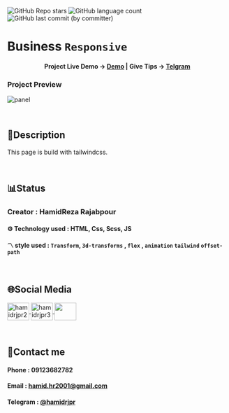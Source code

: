 ![GitHub Repo stars](https://img.shields.io/github/stars/hamidrjpr2/business?style=flat&logo=star) ![GitHub language count](https://img.shields.io/github/languages/count/hamidrjpr2/business?color=%23c1121f) ![GitHub last commit (by committer)](https://img.shields.io/github/last-commit/hamidrjpr2/business)

# Business `Responsive`

<h4 align="center">
  <span>Project Live Demo -> </span>
  <a href="https://hamidrjpr2.github.io/panel" target="_blank">Demo</a>
  |
  <span>Give Tips -> </span>
  <a href="https://telegram.me/hamidrjpr" target="_blank">Telgram</a>
</h4>

### Project Preview
![panel](https://github.com/hamidrjpr2/panel/assets/155876163/a26b41ca-f6eb-4e1f-a361-9ad972ec1ad4)



<br>

## 📃Description
  This page is build with tailwindcss.
  
<br>

## 📊Status
### Creator : HamidReza Rajabpour
#### ⚙️ Technology used : HTML, Css, Scss, JS
#### 〽️ style used : `Transform`, `3d-transforms` , `flex` , `animation` `tailwind` `offset-path`
<br>

## 🌐Social Media
<p align="left"> 
  <a href="https://linkedin.com/in/hamidrjpr2" target="blank">
    <img align="center" src="https://raw.githubusercontent.com/rahuldkjain/github-profile-readme-generator/master/src/images/icons/Social/linked-in-alt.svg" alt="hamidrjpr2" height="40" width="50" />
  </a>
  <a href="https://instagram.com/hamidrjpr3" target="blank">
  <img align="center" src="https://raw.githubusercontent.com/rahuldkjain/github-profile-readme-generator/master/src/images/icons/Social/instagram.svg" alt="hamidrjpr3" height="40" width="50" />
  </a>
  <a href="https://github.com/hamidrjpr2">
    <img align="center" src="https://cdn.jsdelivr.net/gh/devicons/devicon/icons/github/github-original.svg" width="50" height="40">
  </a>
</p>
<br>

## 🔰Contact me
#### Phone : 09123682782
#### Email : hamid.hr2001@gmail.com
#### Telegram : [@hamidrjpr](https://telegram.me/hamidrjpr)
